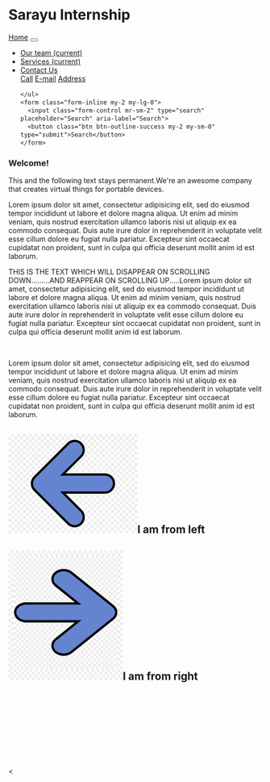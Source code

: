 <!DOCTYPE html>
<html lang="en" dir="ltr">
<head>
<meta charset="utf-8">
<title>Internship</title>
<link rel="icon" href="icon.jpg" type="image/icon type">
<script src="https://ajax.googleapis.com/ajax/libs/jquery/3.5.1/jquery.min.js"></script>
<link href="https://unpkg.com/aos@2.3.1/dist/aos.css" rel="stylesheet">

 <script language="JavaScript" type="text/javascript" src="hello.js"></script>
<link rel="stylesheet" href="https://stackpath.bootstrapcdn.com/bootstrap/4.5.0/css/bootstrap.min.css" integrity="sha384-9aIt2nRpC12Uk9gS9baDl411NQApFmC26EwAOH8WgZl5MYYxFfc+NcPb1dKGj7Sk" crossorigin="anonymous">
<script src="https://code.jquery.com/jquery-3.5.1.slim.min.js" integrity="sha384-DfXdz2htPH0lsSSs5nCTpuj/zy4C+OGpamoFVy38MVBnE+IbbVYUew+OrCXaRkfj" crossorigin="anonymous"></script>
<script src="https://cdn.jsdelivr.net/npm/popper.js@1.16.0/dist/umd/popper.min.js" integrity="sha384-Q6E9RHvbIyZFJoft+2mJbHaEWldlvI9IOYy5n3zV9zzTtmI3UksdQRVvoxMfooAo" crossorigin="anonymous"></script>
<script src="https://stackpath.bootstrapcdn.com/bootstrap/4.5.0/js/bootstrap.min.js" integrity="sha384-OgVRvuATP1z7JjHLkuOU7Xw704+h835Lr+6QL9UvYjZE3Ipu6Tp75j7Bh/kR0JKI" crossorigin="anonymous"></script>
<link rel="stylesheet" href="style.css">


 </head>

<body>


<div class="jumbotron">
    <h1>Sarayu Internship </h1>
  <nav class="navbar navbar-expand-lg navbar-light bg-light">
<a class="navbar-brand" href="#">Home</a>
<button class="navbar-toggler" type="button" data-toggle="collapse" data-target="#navbarSupportedContent" aria-controls="navbarSupportedContent" aria-expanded="false" aria-label="Toggle navigation">
  <span class="navbar-toggler-icon"></span>
</button>

<div class="collapse navbar-collapse" id="navbarSupportedContent">
  <ul class="navbar-nav mr-auto">
    <li class="nav-item active">
      <a class="nav-link" href="#">Our team <span class="sr-only">(current)</span></a>
    </li>
    <li class="nav-item active">
      <a class="nav-link" href="#">Services <span class="sr-only">(current)</span></a>
    </li>      <li class="nav-item dropdown">
      <a class="nav-link dropdown-toggle" href="#" id="navbarDropdown" role="button" data-toggle="dropdown" aria-haspopup="true" aria-expanded="false">
        Contact Us
      </a>        <div class="dropdown-menu" aria-labelledby="navbarDropdown">
        <a class="dropdown-item" href="#">Call</a>
        <a class="dropdown-item" href="#">E-mail</a>
          <a class="dropdown-item" href="#">Address</a>
        </div>
      </li>

    </ul>
    <form class="form-inline my-2 my-lg-0">
      <input class="form-control mr-sm-2" type="search" placeholder="Search" aria-label="Search">
      <button class="btn btn-outline-success my-2 my-sm-0" type="submit">Search</button>
    </form>
  </div>
</nav>
</div>
<div class="container">


<h3>Welcome!</h3>
<p>This and the following text stays permanent.We're an awesome company that creates virtual things for portable devices. </p>

<p>Lorem ipsum dolor sit amet, consectetur adipisicing elit, sed do eiusmod tempor incididunt ut labore et dolore magna aliqua. Ut enim ad minim veniam, quis nostrud exercitation ullamco laboris nisi ut aliquip ex ea commodo consequat. Duis aute irure dolor in reprehenderit in voluptate velit esse cillum dolore eu fugiat nulla pariatur. Excepteur sint occaecat cupidatat non proident, sunt in culpa qui officia deserunt mollit anim id est laborum.</p>
</div>
 <div class="myclass">
  <p>THIS IS THE TEXT WHICH WILL DISAPPEAR ON SCROLLING DOWN.........AND REAPPEAR ON SCROLLING UP.....Lorem ipsum dolor sit amet, consectetur adipisicing elit, sed do eiusmod tempor incididunt ut labore et dolore magna aliqua. Ut enim ad minim veniam, quis nostrud exercitation ullamco laboris nisi ut aliquip ex ea commodo consequat. Duis aute irure dolor in reprehenderit in voluptate velit esse cillum dolore eu fugiat nulla pariatur. Excepteur sint occaecat cupidatat non proident, sunt in culpa qui officia deserunt mollit anim id est laborum.</p>
  <br>
  <p>Lorem ipsum dolor sit amet, consectetur adipisicing elit, sed do eiusmod tempor incididunt ut labore et dolore magna aliqua. Ut enim ad minim veniam, quis nostrud exercitation ullamco laboris nisi ut aliquip ex ea commodo consequat. Duis aute irure dolor in reprehenderit in voluptate velit esse cillum dolore eu fugiat nulla pariatur. Excepteur sint occaecat cupidatat non proident, sunt in culpa qui officia deserunt mollit anim id est laborum.</p>
</div>

<section class="customJsEvents">
    <h2 data-aos="fade-right" data-aos-delay="500000000000000000"
    data-aos-duration="1000000000000000" ><img src="left.png" alt="">I am from left </h2>
    <h2 data-aos="fade-left" data-aos-delay="500000000000000"
    data-aos-duration="100000000000000" ><img src="right.png" alt="" height="257" width="227">I am from right</h2>
  </section>


<br><br>
<br>

<br>
<br>
<br><br>
<br>
<
<br><br>
<br>

<br>
<script src="https://cdn.rawgit.com/michalsnik/aos/2.1.1/dist/aos.js"> </script>
 <script>
  AOS.init();
  </script>


  </body>
</html>
